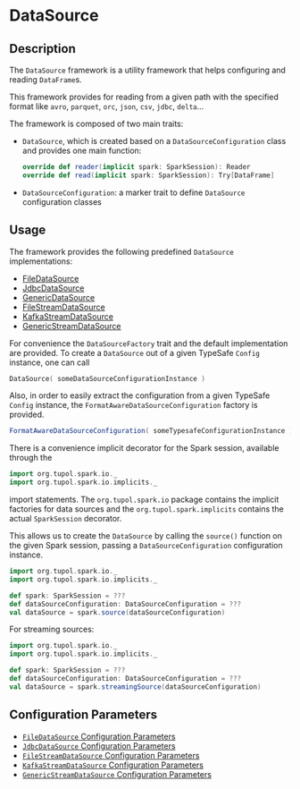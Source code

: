# DataSource


## Description

The `DataSource` framework is a utility framework that helps configuring and reading `DataFrame`s.

This framework provides for reading from a given path with the specified format like 
`avro`, `parquet`, `orc`, `json`, `csv`, `jdbc`, `delta`...

The framework is composed of two main traits:
- `DataSource`, which is created based on a `DataSourceConfiguration` class and provides one main function:
  ```scala 
  override def reader(implicit spark: SparkSession): Reader
  override def read(implicit spark: SparkSession): Try[DataFrame]
  ```
- `DataSourceConfiguration`: a marker trait to define `DataSource` configuration classes


## Usage

The framework provides the following predefined `DataSource` implementations:

- [FileDataSource](file-data-source.md)
- [JdbcDataSource](jdbc-data-source.md)
- [GenericDataSource](generic-data-source.md)
- [FileStreamDataSource](streaming-file-data-source.md)
- [KafkaStreamDataSource](streaming-kafka-data-source.md)
- [GenericStreamDataSource](streaming-generic-data-source.md)

For convenience the `DataSourceFactory` trait and the default implementation are provided.
To create a `DataSource` out of a given TypeSafe `Config` instance, one can call

```scala
DataSource( someDataSourceConfigurationInstance )
```

Also, in order to easily extract the configuration from a given TypeSafe `Config` instance,
the `FormatAwareDataSourceConfiguration` factory is provided.

```scala
FormatAwareDataSourceConfiguration( someTypesafeConfigurationInstance )
```

There is a convenience implicit decorator for the Spark session, available through the
```scala
import org.tupol.spark.io._
import org.tupol.spark.io.implicits._
```
import statements.
The `org.tupol.spark.io` package contains the implicit factories for data sources and the `org.tupol.spark.implicits`
contains the actual `SparkSession` decorator.

This allows us to create the `DataSource` by calling the `source()` function on the given Spark session,
passing a `DataSourceConfiguration`  configuration instance.

```scala
import org.tupol.spark.io._
import org.tupol.spark.io.implicits._

def spark: SparkSession = ???
def dataSourceConfiguration: DataSourceConfiguration = ???
val dataSource = spark.source(dataSourceConfiguration)
```

For streaming sources:

```scala
import org.tupol.spark.io._
import org.tupol.spark.io.implicits._

def spark: SparkSession = ???
def dataSourceConfiguration: DataSourceConfiguration = ???
val dataSource = spark.streamingSource(dataSourceConfiguration)
```


## Configuration Parameters

- [`FileDataSource` Configuration Parameters](file-data-source.md#configuration-parameters)
- [`JdbcDataSource` Configuration Parameters](jdbc-data-source.md#configuration-parameters)
- [`FileStreamDataSource` Configuration Parameters](streaming-file-data-source.md#configuration-parameters)
- [`KafkaStreamDataSource` Configuration Parameters](streaming-kafka-data-source.md#configuration-parameters)
- [`GenericStreamDataSource` Configuration Parameters](streaming-generic-data-source.md#configuration-parameters)
